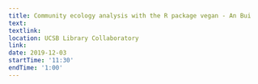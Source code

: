```yaml
---
title: Community ecology analysis with the R package vegan - An Bui
text: 
textlink: 
location: UCSB Library Collaboratory
link: 
date: 2019-12-03
startTime: '11:30'
endTime: '1:00'
---
```

